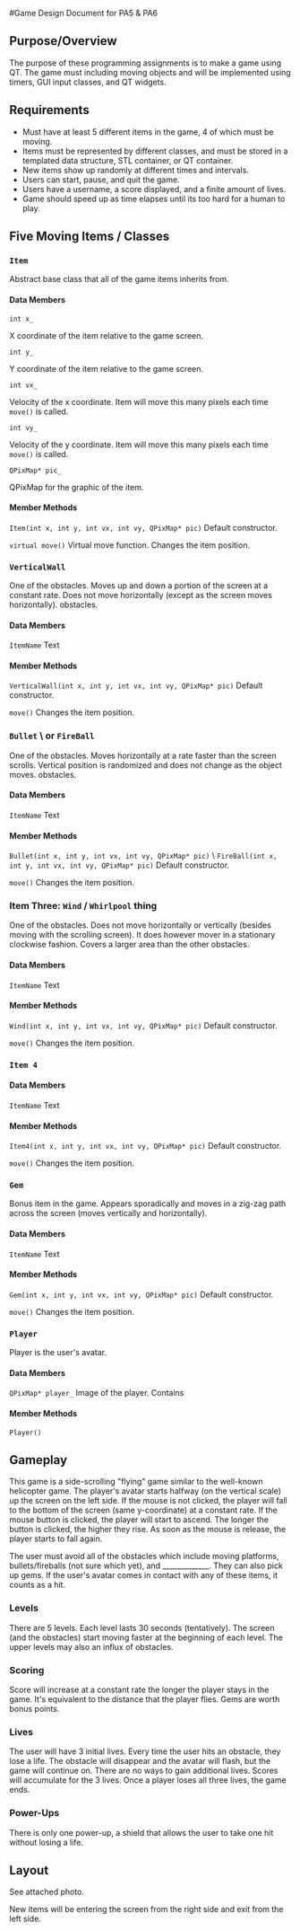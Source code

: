#Game Design Document for PA5 & PA6

## Purpose/Overview

The purpose of these programming assignments is to make a game using QT. The game must including moving objects and will be implemented using timers, GUI input classes, and QT widgets.

## Requirements

* Must have at least 5 different items in the game, 4 of which must be moving.
* Items must be represented by different classes, and must be stored in a templated data structure, STL container, or QT container.
* New items show up randomly at different times and intervals.
* Users can start, pause, and quit the game.
* Users have a username, a score displayed, and a finite amount of lives.
* Game should speed up as time elapses until its too hard for a human to play.

## Five Moving Items / Classes

### `Item`
Abstract base class that all of the game items inherits from.

#### Data Members

`int x_`

X coordinate of the item relative to the game screen.

`int y_`

Y coordinate of the item relative to the game screen.

`int vx_`

Velocity of the x coordinate. Item will move this many pixels each time `move()` is called.

`int vy_`

Velocity of the y coordinate. Item will move this many pixels each time `move()` is called.

`QPixMap* pic_`

QPixMap for the graphic of the item. 

#### Member Methods

`Item(int x, int y, int vx, int vy, QPixMap* pic)`
Default constructor.

`virtual move()`
Virtual move function. Changes the item position.

### `VerticalWall`
One of the obstacles. Moves up and down a portion of the screen at a constant rate. Does not move horizontally (except as the screen moves horizontally).
obstacles.

#### Data Members

`ItemName`
Text

#### Member Methods

`VerticalWall(int x, int y, int vx, int vy, QPixMap* pic)`
Default constructor.

`move()`
Changes the item position.

### `Bullet` \ or `FireBall`
One of the obstacles. Moves horizontally at a rate faster than the screen scrolls. Vertical position is randomized and does not change as the object moves.
obstacles.

#### Data Members

`ItemName`
Text

#### Member Methods

`Bullet(int x, int y, int vx, int vy, QPixMap* pic)` \ `FireBall(int x, int y, int vx, int vy, QPixMap* pic)`
Default constructor.

`move()`
Changes the item position.

### Item Three: `Wind` / `Whirlpool` thing
One of the obstacles. Does not move horizontally or vertically (besides moving with the scrolling screen). It does however mover in a stationary clockwise fashion. Covers a larger area than the other obstacles.

#### Data Members

`ItemName`
Text

#### Member Methods

`Wind(int x, int y, int vx, int vy, QPixMap* pic)`
Default constructor.

`move()`
Changes the item position.

### `Item 4`


#### Data Members

`ItemName`
Text

#### Member Methods

`Item4(int x, int y, int vx, int vy, QPixMap* pic)`
Default constructor.

`move()`
Changes the item position.

### `Gem`
Bonus item in the game. Appears sporadically and moves in a zig-zag path across the screen (moves vertically and horizontally). 

#### Data Members

`ItemName`
Text

#### Member Methods

`Gem(int x, int y, int vx, int vy, QPixMap* pic)`
Default constructor.

`move()`
Changes the item position.

### `Player`
Player is the user's avatar. 

#### Data Members

`QPixMap* player_`
Image of the player. Contains

#### Member Methods

`Player()`

## Gameplay
This game is a side-scrolling "flying" game similar to the well-known helicopter game. The player's avatar starts halfway (on the vertical scale) up the screen on the left side. If the mouse is not clicked, the player will fall to the bottom of the screen (same y-coordinate) at a constant rate. If the mouse button is clicked, the player will start to ascend. The longer the button is clicked, the higher they rise. As soon as the mouse is release, the player starts to fall again.

The user must avoid all of the obstacles which include moving platforms, bullets/fireballs (not sure which yet), and _____________. They can also pick up gems. If the user's avatar comes in contact with any of these items, it counts as a hit.

### Levels
There are 5 levels. Each level lasts 30 seconds (tentatively). The screen (and the obstacles) start moving faster at the beginning of each level. The upper levels may also an influx of obstacles.

### Scoring
Score will increase at a constant rate the longer the player stays in the game. It's equivalent to the distance that the player flies. Gems are worth bonus points.

### Lives
The user will have 3 initial lives. Every time the user hits an obstacle, they lose a life. The obstacle will disappear and the avatar will flash, but the game will continue on. There are no ways to gain additional lives. Scores will accumulate for the 3 lives. Once a player loses all three lives, the game ends.

### Power-Ups
There is only one power-up, a shield that allows the user to take one hit without losing a life.

## Layout
See attached photo. 

New items will be entering the screen from the right side and exit from the left side.


